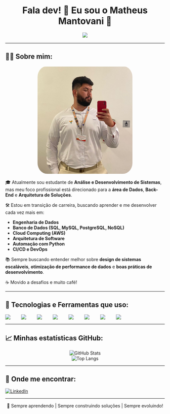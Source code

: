 
<h1 align="center">Fala dev! 👋 Eu sou o Matheus Mantovani 🚀</h1>

<p align="center">
  <img src="https://media.giphy.com/media/qgQUggAC3Pfv687qPC/giphy.gif" width="250px">
</p>

---

## 👨‍💻 Sobre mim:

<div align="center">
  <img src="minha-foto.jpg" width="300px" style="border-radius: 10%;">
</div>


🎓 Atualmente sou estudante de **Análise e Desenvolvimento de Sistemas**,  
mas meu foco profissional está direcionado para a **área de Dados**, **Back-End** e **Arquitetura de Soluções**.

🛠️ Estou em transição de carreira, buscando aprender e me desenvolver cada vez mais em:

- **Engenharia de Dados**
- **Banco de Dados (SQL, MySQL, PostgreSQL, NoSQL)**
- **Cloud Computing (AWS)**
- **Arquitetura de Software**
- **Automação com Python**
- **CI/CD e DevOps**

📚 Sempre buscando entender melhor sobre **design de sistemas escaláveis**, **otimização de performance de dados** e **boas práticas de desenvolvimento**.

☕ Movido a desafios e muito café!

---

## 🚀 Tecnologias e Ferramentas que uso:

<div style="display: flex; gap: 10px; flex-wrap: wrap;">
  <img src="https://cdn.jsdelivr.net/gh/devicons/devicon/icons/python/python-original.svg" width="40px" />
  <img src="https://cdn.jsdelivr.net/gh/devicons/devicon/icons/mysql/mysql-original.svg" width="40px" />
  <img src="https://cdn.jsdelivr.net/gh/devicons/devicon/icons/postgresql/postgresql-original.svg" width="40px" />
  <img src="https://cdn.jsdelivr.net/gh/simple-icons/simple-icons/icons/amazonaws.svg" width="40px" />
  <img src="https://cdn.jsdelivr.net/gh/devicons/devicon/icons/docker/docker-original.svg" width="40px" />
  <img src="https://cdn.jsdelivr.net/gh/devicons/devicon/icons/git/git-original.svg" width="40px" />
  <img src="https://cdn.jsdelivr.net/gh/devicons/devicon/icons/linux/linux-original.svg" width="40px" />
  <img src="https://cdn.jsdelivr.net/gh/devicons/devicon/icons/github/github-original.svg" width="40px" />
</div>

---

## 📈 Minhas estatísticas GitHub:

<div align="center">

![GitHub Stats](https://github-readme-stats.vercel.app/api?username=Manntto&show_icons=true&theme=github_dark)
<br>
![Top Langs](https://github-readme-stats.vercel.app/api/top-langs/?username=Manntto&layout=compact&theme=github_dark)

</div>

---

## 📲 Onde me encontrar:

[![LinkedIn](https://img.shields.io/badge/-LinkedIn-0A66C2?style=flat-square&logo=linkedin&logoColor=white)](https://www.linkedin.com/in/matheus-mantovani-86b419218/)

---

<p align="center">🚀 Sempre aprendendo | Sempre construindo soluções | Sempre evoluindo!</p>
